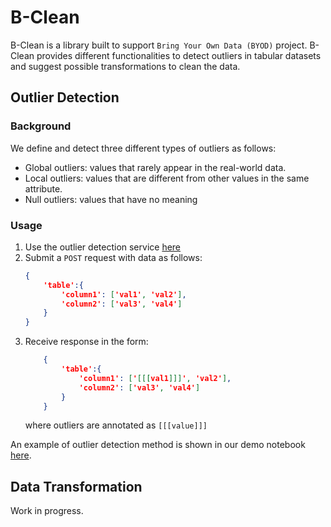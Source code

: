 # B-Clean

B-Clean is a library built to support `Bring Your Own Data (BYOD)` project. B-Clean provides different functionalities to detect outliers in tabular datasets and suggest possible transformations to clean the data.

Outlier Detection
-----------------


### Background
We define and detect three different types of outliers as follows:
* Global outliers: values that rarely appear in the real-world data. 
* Local outliers: values that are different from other values in the same attribute. 
* Null outliers: values that have no meaning

### Usage
1. Use the outlier detection service [here](http://data-trans.mint.isi.edu:10011/detect)
2. Submit a `POST` request with data as follows:
    ```json
    {
        'table':{
            'column1': ['val1', 'val2'],
            'column2': ['val3', 'val4']
        }
    }
    ```
3. Receive response in the form:
    ```json
        {
            'table':{
                'column1': ['[[[val1]]]', 'val2'],
                'column2': ['val3', 'val4']
            }
        }
    ```
    where outliers are annotated as `[[[value]]]`

An example of outlier detection method is shown in our demo notebook [here](ocde_demo.ipynb).

Data Transformation
-------------------
Work in progress. 
